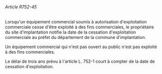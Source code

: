 ###### Article R752-45

Lorsqu'un équipement commercial soumis à autorisation d'exploitation commerciale cesse d'être exploité à des fins commerciales, le propriétaire du site d'implantation notifie la date de la cessation d'exploitation commerciale au préfet du département de la commune d'implantation.

Un équipement commercial qui n'est pas ouvert au public n'est pas exploité à des fins commerciales.

Le délai de trois ans prévu à l'article L. 752-1 court à compter de la date de cessation d'exploitation.

